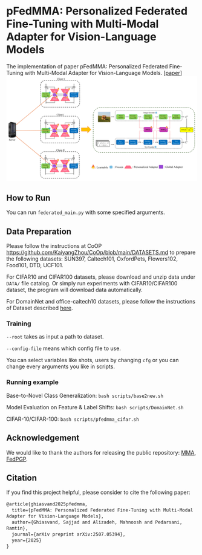 # pFedMMA: Personalized Federated Fine-Tuning with Multi-Modal Adapter for Vision-Language Models
The implementation of paper pFedMMA: Personalized Federated Fine-Tuning with Multi-Modal Adapter for Vision-Language Models.
[[paper]]()
![pFedMMA-pipeline](pFedMMA.png "pFedMMA-pipeline")
## How to Run

You can run `federated_main.py` with some specified arguments.

## Data Preparation
Please follow the instructions at CoOP https://github.com/KaiyangZhou/CoOp/blob/main/DATASETS.md to prepare the following datasets: SUN397, Caltech101, OxfordPets, Flowers102, Food101, DTD, UCF101.

For CIFAR10 and CIFAR100 datasets, please download and unzip data under `DATA/` file catalog. Or simply run experiments with CIFAR10/CIFAR100 dataset, the program will download data automatically.

For DomainNet and office-caltech10 datasets, please follow the instructions of Dataset described [here](https://github.com/med-air/FedBN/blob/master/README.md). 

### Training

`--root` takes as input a path to dataset.

`--config-file` means which config file to use.

You can select variables like shots, users by changing `cfg` or you can change every arguments you like in scripts.

### Running example
Base-to-Novel Class Generalization: `bash scripts/base2new.sh`

Model Evaluation on Feature & Label Shifts: `bash scripts/DomainNet.sh`

CIFAR-10/CIFAR-100: `bash scripts/pfedmma_cifar.sh`


## Acknowledgement

We would like to thank the authors for releasing the public repository: [MMA](https://github.com/ZjjConan/VLM-MultiModalAdapter), [FedPGP](https://github.com/TianyuCuiOvO/FedPGP/tree/main).


## Citation
If you find this project helpful, please consider to cite the following paper:
```
@article{ghiasvand2025pfedmma,
  title={pFedMMA: Personalized Federated Fine-Tuning with Multi-Modal Adapter for Vision-Language Models},
  author={Ghiasvand, Sajjad and Alizadeh, Mahnoosh and Pedarsani, Ramtin},
  journal={arXiv preprint arXiv:2507.05394},
  year={2025}
}
```
